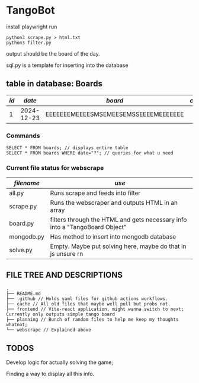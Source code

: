 # TangoBot

install playwright
run 
```
python3 scrape.py > html.txt
python3 filter.py
```
output should be the board of the day.

sql.py is a template for inserting into the database
## table in database: Boards
| *id* |  *date*  |               *board*              | *crosses* | *equals* |
|------|----------|------------------------------------|-|-|
|     1|2024-12-23|EEEEEEEMEEEESMSEMEESEMSSEEEEMEEEEEEE| | |
### Commands
```
SELECT * FROM boards; // displays entire table
SELECT * FROM boards WHERE date="?"; // queries for what u need
```

### Current file status for webscrape
| *filename* |   *use*   |
|------------|-----------|
|     all.py|Runs scrape and feeds into filter|
|     scrape.py|Runs the webscraper and outputs HTML in an array|
|     board.py|filters through the HTML and gets necessary info into a "TangoBoard Object"|
|     mongodb.py|Has method to insert into mongodb database|
|     solve.py| Empty. Maybe put solving here, maybe do that in js unsure rn|

## FILE TREE AND DESCRIPTIONS
```
.
├── README.md
├── .github // Holds yaml files for github actions workflows.
├── cache // All old files that maybe well pull but probs not.
├── frontend // Vite-react application, might wanna switch to next; Currently only outputs simple tango board
├── planning // Bunch of random files to help me keep my thoughts whatnot;
└── webscrape // Explained above

```
## TODOS
Develop logic for actually solving the game;

Finding a way to display all this info.

